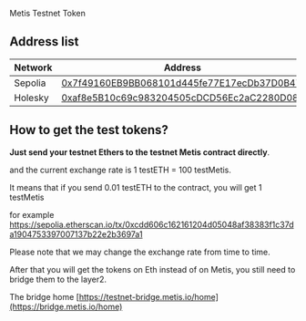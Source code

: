 Metis Testnet Token

## Address list

| Network | Address                                                                                                                       |
| ------- | ----------------------------------------------------------------------------------------------------------------------------- |
| Sepolia | [0x7f49160EB9BB068101d445fe77E17ecDb37D0B47](https://sepolia.etherscan.io/address/0x7f49160eb9bb068101d445fe77e17ecdb37d0b47) |
| Holesky | [0xaf8e5B10c69c983204505cDCD56Ec2aC2280D08e](https://holesky.etherscan.io/address/0xaf8e5B10c69c983204505cDCD56Ec2aC2280D08e) |

## How to get the test tokens?

**Just send your testnet Ethers to the testnet Metis contract directly**.

and the current exchange rate is 1 testETH = 100 testMetis.

It means that if you send 0.01 testETH to the contract, you will get 1 testMetis

for example https://sepolia.etherscan.io/tx/0xcdd606c162161204d05048af38383f1c37da1904753397007137b22e2b3697a1

Please note that we may change the exchange rate from time to time.

After that you will get the tokens on Eth instead of on Metis, you still need to bridge them to the layer2.

The bridge home [https://testnet-bridge.metis.io/home](https://bridge.metis.io/home)
